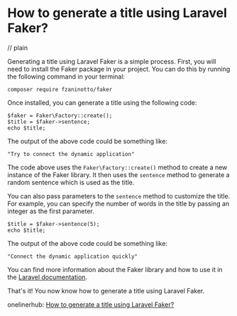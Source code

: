 # How to generate a title using Laravel Faker?
// plain

Generating a title using Laravel Faker is a simple process. First, you will need to install the Faker package in your project. You can do this by running the following command in your terminal:

```
composer require fzaninotto/faker
```

Once installed, you can generate a title using the following code:

```
$faker = Faker\Factory::create();
$title = $faker->sentence;
echo $title;
```

The output of the above code could be something like:

```
"Try to connect the dynamic application"
```

The code above uses the `Faker\Factory::create()` method to create a new instance of the Faker library. It then uses the `sentence` method to generate a random sentence which is used as the title.

You can also pass parameters to the `sentence` method to customize the title. For example, you can specify the number of words in the title by passing an integer as the first parameter.

```
$title = $faker->sentence(5);
echo $title;
```

The output of the above code could be something like:

```
"Connect the dynamic application quickly"
```

You can find more information about the Faker library and how to use it in the [Laravel documentation](https://laravel.com/docs/7.x/helpers#method-faker).

That's it! You now know how to generate a title using Laravel Faker.

onelinerhub: [How to generate a title using Laravel Faker?](https://onelinerhub.com/php-faker/how-to-generate-a-title-using-laravel-faker)